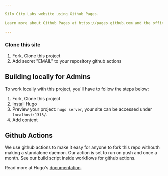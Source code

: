 ```yaml
---

Silo City Labs website using Github Pages.

Learn more about Github Pages at https://pages.github.com and the official [documentation](https://help.github.com/en/categories/github-pages-basics). Anyone can create a pull request to publish an article or make a fix based on issues. We just ask that you copy one of the templates in /content/post/samples/. Only admins are allowed to save drafts in the repo.

---
```


### Clone this site

1. Fork, Clone this project
2. Add secret "EMAIL" to your repository github actions

## Building locally for Admins

To work locally with this project, you'll have to follow the steps below:

1. Fork, Clone this project
2. [Install](https://gohugo.io/overview/installing/) Hugo
3. Preview your project: `hugo server`, your site can be accessed under `localhost:1313/`.
4. Add content

## Github Actions

We use github actions to make it easy for anyone to fork this repo withouth making a standalone daemon. Our action is set to run on push and once a month.
See our build script inside workflows for github actions.


Read more at Hugo's [documentation](https://gohugo.io/overview/introduction/).


